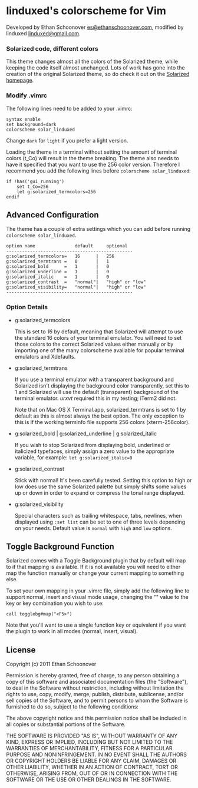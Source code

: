 linduxed's colorscheme for Vim
==============================

Developed by Ethan Schoonover <es@ethanschoonover.com>, modified by linduxed
<linduxed@gmail.com>.

### Solarized code, different colors

This theme changes almost all the colors of the Solarized theme, while keeping
the code itself almost unchanged. Lots of work has gone into the creation of
the original Solarized theme, so do check it out on the [Solarized homepage].

[Solarized homepage]: http://ethanschoonover.com/solarized

### Modify .vimrc

The following lines need to be added to your .vimrc:

    syntax enable
    set background=dark
    colorscheme solar_linduxed

Change `dark` for `light` if you prefer a light version.

Loading the theme in a terminal without setting the amount of terminal colors
(t_Co) will result in the theme breaking. The theme also needs to have it
specified that you want to use the 256 color version. Therefore I recommend you
add the following lines before `colorscheme solar_linduxed`:

    if !has('gui_running')
        set t_Co=256
		let g:solarized_termcolors=256
    endif

Advanced Configuration
----------------------

The theme has a couple of extra settings which you can add before running
`colorscheme solar_linduxed`.

    option name               default     optional
    ------------------------------------------------
    g:solarized_termcolors=   16      |   256
    g:solarized_termtrans =   0       |   1
    g:solarized_bold      =   1       |   0
    g:solarized_underline =   1       |   0
    g:solarized_italic    =   1       |   0
    g:solarized_contrast  =   "normal"|   "high" or "low"
    g:solarized_visibility=   "normal"|   "high" or "low"
    ------------------------------------------------

### Option Details

*   g:solarized_termcolors

    This is set to *16* by default, meaning that Solarized will attempt to use
    the standard 16 colors of your terminal emulator. You will need to set
    those colors to the correct Solarized values either manually or by
    importing one of the many colorscheme available for popular terminal
    emulators and Xdefaults.

*   g:solarized_termtrans

    If you use a terminal emulator with a transparent background and Solarized
    isn't displaying the background color transparently, set this to 1 and
    Solarized will use the default (transparent) background of the terminal
    emulator. *urxvt* required this in my testing; iTerm2 did not.

    Note that on Mac OS X Terminal.app, solarized_termtrans is set to 1 by
    default as this is almost always the best option. The only exception to
    this is if the working terminfo file supports 256 colors (xterm-256color).

*   g:solarized_bold | g:solarized_underline | g:solarized_italic

    If you wish to stop Solarized from displaying bold, underlined or
    italicized typefaces, simply assign a zero value to the appropriate
    variable, for example: `let g:solarized_italic=0`

*   g:solarized_contrast

    Stick with normal! It's been carefully tested. Setting this option to high
    or low does use the same Solarized palette but simply shifts some values up
    or down in order to expand or compress the tonal range displayed.

*   g:solarized_visibility

    Special characters such as trailing whitespace, tabs, newlines, when
    displayed using `:set list` can be set to one of three levels depending on
    your needs. Default value is `normal` with `high` and `low` options.

Toggle Background Function
--------------------------

Solarized comes with a Toggle Background plugin that by default will map to
<F5> if that mapping is available. If it is not available you will need to
either map the function manually or change your current <F5> mapping to
something else.

To set your own mapping in your .vimrc file, simply add the following line to
support normal, insert and visual mode usage, changing the "<F5>" value to the
key or key combination you wish to use:

    call togglebg#map("<F5>")

Note that you'll want to use a single function key or equivalent if you want
the plugin to work in all modes (normal, insert, visual).

License
-------
Copyright (c) 2011 Ethan Schoonover

Permission is hereby granted, free of charge, to any person obtaining a copy
of this software and associated documentation files (the "Software"), to deal
in the Software without restriction, including without limitation the rights
to use, copy, modify, merge, publish, distribute, sublicense, and/or sell
copies of the Software, and to permit persons to whom the Software is
furnished to do so, subject to the following conditions:

The above copyright notice and this permission notice shall be included in
all copies or substantial portions of the Software.

THE SOFTWARE IS PROVIDED "AS IS", WITHOUT WARRANTY OF ANY KIND, EXPRESS OR
IMPLIED, INCLUDING BUT NOT LIMITED TO THE WARRANTIES OF MERCHANTABILITY,
FITNESS FOR A PARTICULAR PURPOSE AND NONINFRINGEMENT. IN NO EVENT SHALL THE
AUTHORS OR COPYRIGHT HOLDERS BE LIABLE FOR ANY CLAIM, DAMAGES OR OTHER
LIABILITY, WHETHER IN AN ACTION OF CONTRACT, TORT OR OTHERWISE, ARISING FROM,
OUT OF OR IN CONNECTION WITH THE SOFTWARE OR THE USE OR OTHER DEALINGS IN
THE SOFTWARE.
